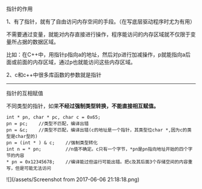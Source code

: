 指针的作用

1、有了指针，就有了自由访问内存空间的手段。（在写底层驱动程序时尤为有用）

不需要通过变量，就能对内存直接进行操作，程序能访问的内存区域就不仅限于变量所占据的数据区域。

比如：在C++中，用指针p指向a的地址，然后对p进行加减操作，p就能指向a后面或前面的内存区域，通过p也就能访问这些内存区域。

2、c和c++中很多库函数的参数就是指针

---

指针的互相赋值

不同类型的指针，如果**不经过强制类型转换，不能直接相互赋值。**

```
int * pn, char * pc, char c = 0x65;
pn = pc;    //类型不匹配，编译出错
pn = &c;    //类型不匹配，编译出错(c的地址是一个指针，其类型位char *,因为c的类型是char型的)
pn = (int * ) & c;    //强制类型转化
int n = * pn;         //n值不确定。c只有一个字节，*pn是pn指向地址开始的四个字节的内容
* pn = 0x12345678;    //编译能过但运行可能出错。把c及其后面3个存储空间的内容重写，但是可能无法访问
```

![](/assets/Screenshot from 2017-06-06 21:18:18.png)

